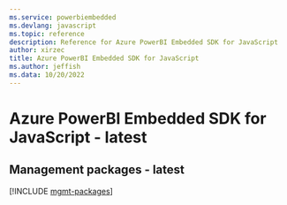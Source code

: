 ```yaml
---
ms.service: powerbiembedded
ms.devlang: javascript
ms.topic: reference
description: Reference for Azure PowerBI Embedded SDK for JavaScript
author: xirzec
title: Azure PowerBI Embedded SDK for JavaScript
ms.author: jeffish
ms.data: 10/20/2022
---
```

# Azure PowerBI Embedded SDK for JavaScript - latest

## Management packages - latest
[!INCLUDE [mgmt-packages](powerbi-embedded-mgmt-index.md)]